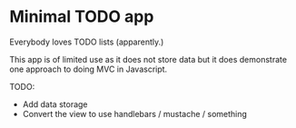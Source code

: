 Minimal TODO app
================

Everybody loves TODO lists (apparently.)

This app is of limited use as it does not store data but it does demonstrate one approach to doing MVC in Javascript.


TODO:
- Add data storage
- Convert the view to use handlebars / mustache / something
